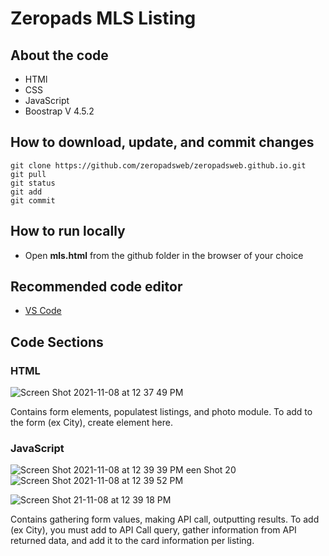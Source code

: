 # Zeropads MLS Listing

## About the code

- HTMl
- CSS
- JavaScript
- Boostrap V 4.5.2

## How to download, update, and commit changes

```
git clone https://github.com/zeropadsweb/zeropadsweb.github.io.git
git pull
git status
git add
git commit
```

## How to run locally

- Open **mls.html** from the github folder in the browser of your choice

## Recommended code editor

- [VS Code](https://code.visualstudio.com/)

## Code Sections

### HTML 

![Screen Shot 2021-11-08 at 12 37 49 PM](https://user-images.githubusercontent.com/93229741/140790906-72418ef9-4cad-418e-ac4b-3938632cca58.png)

Contains form elements, populatest listings, and photo module. To add to the form (ex City), create element here. 

### JavaScript

![Screen Shot 2021-11-08 at 12 39 39 PM](https://user-images.githubusercontent.com/93229741/140791165-afa97dff-b1e5-43e5-9382-0638144c1fd6.png)
een Shot 20
![Screen Shot 2021-11-08 at 12 39 52 PM](https://user-images.githubusercontent.com/93229741/140791196-c2e81940-8816-400b-b34c-ed457964cdcc.png)

![Screen Shot 21-11-08 at 12 39 18 PM](https://user-images.githubusercontent.com/93229741/140791125-805d4524-75fc-4c8f-bf2f-c725fbbb4cb5.png)

Contains gathering form values, making API call, outputting results. To add (ex City), you must add to API Call query, gather information from API returned data, and add it to the card information per listing. 




